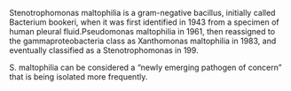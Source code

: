 Stenotrophomonas maltophilia is a gram-negative bacillus, initially called Bacterium bookeri, when it was first identified in 1943 from a specimen of human pleural fluid.Pseudomonas maltophilia in 1961, then reassigned to the gammaproteobacteria class as Xanthomonas maltophilia in 1983, and eventually classified as a Stenotrophomonas in 199.

S. maltophilia can be considered a “newly emerging pathogen of concern” that is being isolated more frequently.